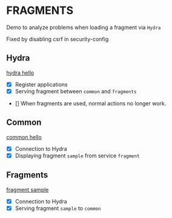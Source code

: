 # FRAGMENTS
Demo to analyze problems when loading a fragment via `Hydra`

Fixed by disabling csrf in security-config

## Hydra
 [hydra hello](http://localhost:8081/hello)

- [x] Register applications
- [x] Serving fragment between `common` and `fragments`
- [] When fragments are used, normal actions no longer work.

## Common
 [common hello](http://localhost:8889/hello)

- [x] Connection to Hydra
- [x] Displaying fragment `sample` from service `fragment`

## Fragments
[fragment sample](http://localhost:8888/sample)

- [x] Connection to Hydra
- [x] Serving fragment `sample` to `common`
